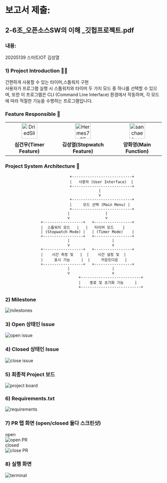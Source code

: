 # 보고서 제출:

## 2-6조_오픈소스SW의 이해 _깃헙프로젝트.pdf
### 내용:  
20205139 스마트IOT 김성열  

### 1) Project Introduction 👋🏻
간편하게 사용할 수 있는 타이머,스톱워치 구현  
사용자가 프로그램 실행 시 스톱워치와 타이머 두 가지 모드 중 하나를 선택할 수 있으며, 또한 이 프로그램은 CLI (Command Line Interface) 환경에서 작동하며, 각 모드에 따라 적절한 기능을 수행하는 프로그램입니다.

### Feature Responsible 👤
<table>
  <tr>
    <td align="center">
      <a href="https://github.com/DriedSlime">
        <img src="https://avatars.githubusercontent.com/DriedSlime" width="50px;" alt="DriedSlime"/>
      </a>
    </td>
    <td align="center">
      <a href="https://github.com/Hermes765">
        <img src="https://avatars.githubusercontent.com/Hermes765" width="50px;" alt="Hermes765"/>
      </a>
    </td>
	  <td align="center">
      <a href="https://github.com/sanchaehwa">
        <img src="https://avatars.githubusercontent.com/sanchaehwa" width="50px;" alt="sanchaehwa"/>
      </a>
    </td>
  </tr>
  <t>
    <td align="center">
      <b>심건우(Timer Feature)</b>
    </td>
	 <td align="center">
      <b>김성열(Stopwatch Feature)</b>
    </td>
    <td align="center">
      <b>양화영(Main Function)</b>
    </td>
   
  </tr>
</table>

### Project System Architecture 🧾
```
                             +---------------------------+
                             |   사용자 (User Interface)  |
                             +---------------------------+
                                          |
                                          v
                             +---------------------------+
                             |     모드 선택 (Main Menu) |
                             +---------------------------+
		                    |                |
		                    v                v
		        +------------------+   +-----------------+
		        |  스톱워치 모드   |   |   타이머 모드    |
		        | (Stopwatch Mode) |   | (Timer Mode)    |
		        +------------------+   +-----------------+
		                    |                   |
		                    v                   v
		        +------------------+   +-----------------+
		        |    시간 측정 및   |  |    시간 설정 및  |
		        |     표시 기능     |  |     카운트다운   |
		        +------------------+   +-----------------+
		                    |                   |
		                    v                   v
                                 +---------------------------+
                                 |    종료 및 초기화 기능     |
                                 +---------------------------+
```

### 2) Milestone  
![milestones](https://github.com/user-attachments/assets/2c3bec9e-6a62-47e2-b85a-f93e42f2a208)  

### 3) Open 상태인 Issue  
![open issue](https://github.com/user-attachments/assets/cc61fed7-6921-48e8-86f1-6458a9f4d700)  


### 4) Closed 상태인 Issue  
![close issue](https://github.com/user-attachments/assets/8a94d313-2fd6-43ca-9505-805cca01f183)  

### 5) 최종적 Project 보드  
![project board](https://github.com/user-attachments/assets/45c216d7-1bf7-4b3e-8c54-53944d98f4bd)  

### 6) Requirements.txt
![requirements](https://github.com/user-attachments/assets/d3485e5f-4c32-45bc-abf3-68c9e0d0b4dc)

  
### 7) PR 탭 화면 (open/closed 둘다 스크린샷)  
open  
![open PR](https://github.com/user-attachments/assets/acaa1184-e261-4aa4-a08f-b7a4601cd0d8)  
closed  
![close PR](https://github.com/user-attachments/assets/1ebbebba-4ad6-4f11-bc1b-e534f64b23ba)  

### 8) 실행 화면
![terminal](https://github.com/user-attachments/assets/6eb02bd4-072f-4b78-9d38-1ced9b9ceca5)




